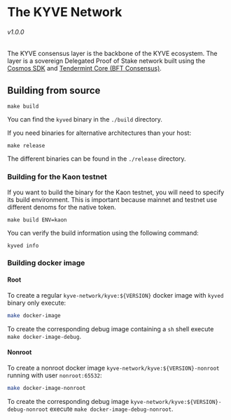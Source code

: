 # The KYVE Network

###### v1.0.0

The KYVE consensus layer is the backbone of the KYVE ecosystem. The layer is a
sovereign Delegated Proof of Stake network built using the
[Cosmos SDK](https://github.com/cosmos/cosmos-sdk) and
[Tendermint Core (BFT Consensus)](https://github.com/tendermint/tendermint).

## Building from source

```shell
make build
```

You can find the `kyved` binary in the `./build` directory.

If you need binaries for alternative architectures than your host:

```shell
make release
```

The different binaries can be found in the `./release` directory.

### Building for the Kaon testnet

If you want to build the binary for the Kaon testnet, you will need to specify
its build environment. This is important because mainnet and testnet use
different denoms for the native token.

```shell
make build ENV=kaon
```

You can verify the build information using the following command:

```shell
kyved info
```

### Building docker image

#### Root
To create a regular `kyve-network/kyve:${VERSION}` docker image with `kyved` binary only execute:
```bash
make docker-image
```
To create the corresponding debug image containing a `sh` shell execute `make docker-image-debug`.

#### Nonroot
To create a nonroot docker image `kyve-network/kyve:${VERSION}-nonroot` running with user `nonroot:65532`:
```bash
make docker-image-nonroot
```
To create the corresponding debug image `kyve-network/kyve:${VERSION}-debug-nonroot` execute `make docker-image-debug-nonroot`.
